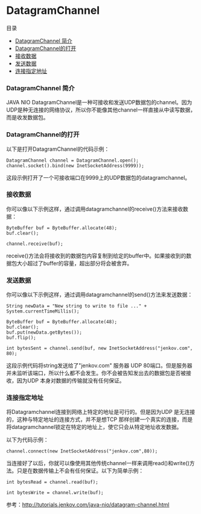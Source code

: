 # DatagramChannel

目录
- [DatagramChannel 简介](#datagramchannel-简介)
- [DatagramChannel的打开](#datagramchannel的打开)
- [接收数据](#接收数据)
- [发送数据](#发送数据)
- [连接指定地址](#连接指定地址)

### DatagramChannel 简介

JAVA NIO DatagramChannel是一种可接收和发送UDP数据包的channel。因为UDP是种无连接的网络协议，所以你不能像其他channel一样直接从中读写数据，而是收发数据包。

### DatagramChannel的打开

以下是打开DatagramChannel的代码示例：

```
DatagramChannel channel = DatagramChannel.open();
channel.socket().bind(new InetSocketAddress(9999));
```

这段示例打开了一个可接收端口在9999上的UDP数据包的datagramchannel。

### 接收数据

你可以像以下示例这样，通过调用datagramchannel的receive()方法来接收数据：

```
ByteBuffer buf = ByteBuffer.allocate(48);
buf.clear();

channel.receive(buf);
```

receive()方法会将接收到的数据包内容复制到给定的buffer中。如果接收到的数据包大小超过了buffer的容量，超出部分将会被舍弃。

### 发送数据

你可以像以下示例这样，通过调用datagramchannel的send()方法来发送数据：

```
String newData = "New string to write to file ..." + System.currentTimeMillis();

ByteBuffer buf = ByteBuffer.allocate(48);
buf.clear();
buf.put(newData.getBytes());
buf.flip();

int bytesSent = channel.send(buf, new InetSocketAddress("jenkov.com", 80);
```

这段示例代码将string发送给了"jenkov.com" 服务器 UDP 80端口。但是服务器并未监听该端口，所以什么都不会发生。你不会被告知发出去的数据包是否被接收，因为UDP 本身对数据的传输就没有任何保证。

### 连接指定地址

将Datagramchannel连接到网络上特定的地址是可行的。但是因为UDP 是无连接的，这种与特定地址的连接方式，并不是想TCP 那样创建一个真实的连接，而是将datagramchannel锁定在特定的地址上，使它只会从特定地址收发数据。

以下为代码示例：

```
channel.connect(new InetSocketAddress("jenkov.com",80));
```

当连接好了以后，你就可以像使用其他传统channel一样来调用read()和write()方法。只是在数据传输上不会有任何保证。以下为简单示例：

```
int bytesRead = channel.read(buf);
```

```
int bytesWrite = channel.write(buf);
```

参考：<http://tutorials.jenkov.com/java-nio/datagram-channel.html>
